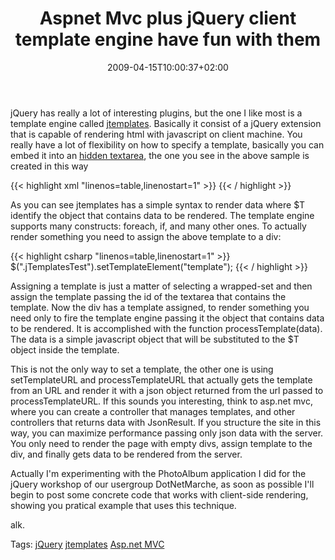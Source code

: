 ﻿---
title: "Aspnet Mvc plus jQuery client template engine  have fun with them"
description: ""
date: 2009-04-15T10:00:37+02:00
draft: false
tags: [AspNet MVC,JQuery]
categories: [AspNet MVC,JQuery]
---
jQuery has really a lot of interesting plugins, but the one I like most is a template engine called [jtemplates](http://jtemplates.tpython.com/). Basically it consist of a jQuery extension that is capable of rendering html with javascript on client machine. You really have a lot of flexibility on how to specify a template, basically you can embed it into an [hidden textarea](http://jtemplates.tpython.com/example2.html), the one you see in the above sample is created in this way

{{< highlight xml "linenos=table,linenostart=1" >}}
    <textarea id="template" style="display:none">
        <div>{$T.name}: {$T.list_id} [{$P.lang.language}]</div>
        <table>
            <thead style="font-weight: bold">
                <tr>
                    <td>{$P.lang['name']}</td>
                    <td>{$P.lang['mail']}</td>
                </tr>
            </thead>
            <tbody>
                {#foreach $T.table as record}
                <tr>
                        <td>{$T.record.name}</td>
                        <td>{$T.record.mail}</td>
                </tr>
                {#/for}
            </tbody>
        </table>
    </textarea>
{{< / highlight >}}

<!-- Code inserted with Steve Dunn's Windows Live Writer Code Formatter Plugin.  http://dunnhq.com -->

As you can see jtemplates has a simple syntax to render data where $T identify the object that contains data to be rendered. The template engine supports many constructs: foreach, if, and many other ones. To actually render something you need to assign the above template to a div:

{{< highlight csharp "linenos=table,linenostart=1" >}}
$(".jTemplatesTest").setTemplateElement("template");
{{< / highlight >}}

<!-- Code inserted with Steve Dunn's Windows Live Writer Code Formatter Plugin.  http://dunnhq.com -->

Assigning a template is just a matter of selecting a wrapped-set and then assign the template passing the id of the textarea that contains the template. Now the div has a template assigned, to render something you need only to fire the template engine passing it the object that contains data to be rendered. It is accomplished with the function processTemplate(data). The data is a simple javascript object that will be substituted to the $T object inside the template.

This is not the only way to set a template, the other one is using setTemplateURL and processTemplateURL that actually gets the template from an URL and render it with a json object returned from the url passed to processTemplateURL. If this sounds you interesting, think to asp.net mvc, where you can create a controller that manages templates, and other controllers that returns data with JsonResult. If you structure the site in this way, you can maximize performance passing only json data with the server. You only need to render the page with empty divs, assign template to the div, and finally gets data to be rendered from the server.

Actually I'm experimenting with the PhotoAlbum application I did for the jQuery workshop of our usergroup DotNetMarche, as soon as possible I'll begin to post some concrete code that works with client-side rendering, showing you pratical example that uses this technique.

alk.

Tags: [jQuery](http://technorati.com/tag/jQuery) [jtemplates](http://technorati.com/tag/jtemplates) [Asp.net MVC](http://technorati.com/tag/Asp.net%20MVC)
